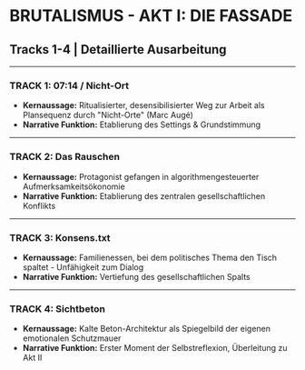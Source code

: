 # BRUTALISMUS - AKT I: DIE FASSADE
## Tracks 1-4 | Detaillierte Ausarbeitung
---
### TRACK 1: 07:14 / Nicht-Ort
- **Kernaussage:** Ritualisierter, desensibilisierter Weg zur Arbeit als Plansequenz durch "Nicht-Orte" (Marc Augé)
- **Narrative Funktion:** Etablierung des Settings & Grundstimmung
---
### TRACK 2: Das Rauschen
- **Kernaussage:** Protagonist gefangen in algorithmengesteuerter Aufmerksamkeitsökonomie
- **Narrative Funktion:** Etablierung des zentralen gesellschaftlichen Konflikts
---
### TRACK 3: Konsens.txt
- **Kernaussage:** Familienessen, bei dem politisches Thema den Tisch spaltet - Unfähigkeit zum Dialog
- **Narrative Funktion:** Vertiefung des gesellschaftlichen Spalts
---
### TRACK 4: Sichtbeton
- **Kernaussage:** Kalte Beton-Architektur als Spiegelbild der eigenen emotionalen Schutzmauer
- **Narrative Funktion:** Erster Moment der Selbstreflexion, Überleitung zu Akt II
